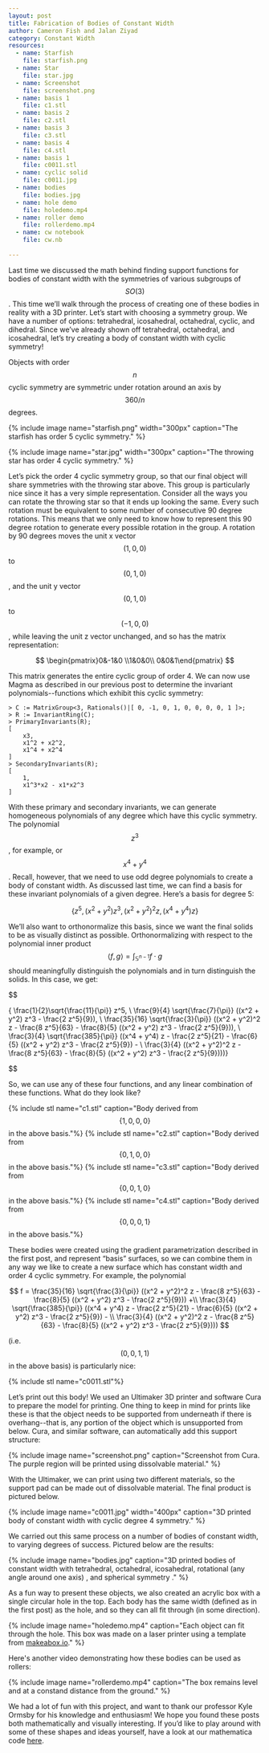 ```yaml
---
layout: post
title: Fabrication of Bodies of Constant Width
author: Cameron Fish and Jalan Ziyad
category: Constant Width
resources:
  - name: Starfish
    file: starfish.png
  - name: Star
    file: star.jpg
  - name: Screenshot
    file: screenshot.png
  - name: basis 1
    file: c1.stl
  - name: basis 2
    file: c2.stl
  - name: basis 3
    file: c3.stl
  - name: basis 4
    file: c4.stl
  - name: basis 1
    file: c0011.stl	
  - name: cyclic solid
    file: c0011.jpg
  - name: bodies
    file: bodies.jpg
  - name: hole demo
    file: holedemo.mp4
  - name: roller demo
    file: rollerdemo.mp4 
  - name: cw notebook
    file: cw.nb
    
---
```


<script type="text/javascript" async
  src="https://cdn.mathjax.org/mathjax/latest/MathJax.js?config=TeX-MML-AM_CHTML">
</script>

Last time we discussed the math behind finding support functions for bodies of constant width with the symmetries of various subgroups of $$SO(3)$$. This time we’ll walk through the process of creating one of these bodies in reality with a 3D printer. Let’s start with choosing a symmetry group. We have a number of options: tetrahedral, icosahedral, octahedral, cyclic, and dihedral. Since we’ve already shown off tetrahedral, octahedral, and icosahedral, let’s try creating a body of constant width with cyclic symmetry!

Objects with order $$n$$ cyclic symmetry are symmetric under rotation around an axis by $$360/n$$ degrees.

{% include image name="starfish.png" width="300px" caption="The starfish has order 5 cyclic symmetry."  %}

{% include image name="star.jpg" width="300px" caption="The throwing star has order 4 cyclic symmetry."  %}

Let’s pick the order 4 cyclic symmetry group, so that our final object will share symmetries with the throwing star above. This group is particularly nice since it has a very simple representation. Consider all the ways you can rotate the throwing star so that it ends up looking the same. Every such rotation must be equivalent to some number of consecutive 90 degree rotations. This means that we only need to know how to represent this 90 degree rotation to generate every possible rotation in the group. A rotation by 90 degrees moves the unit x vector $$(1,0,0)$$ to $$(0,1,0)$$, and the unit y vector $$(0,1,0)$$ to $$(-1,0,0)$$, while leaving the unit z vector unchanged, and so has the matrix representation:

$$
\begin{pmatrix}0&-1&0  \\1&0&0\\ 0&0&1\end{pmatrix}
$$

This matrix generates the entire cyclic group of order 4. We can now use Magma as described in our previous post to determine the invariant polynomials--functions which exhibit this cyclic symmetry:

```
> C := MatrixGroup<3, Rationals()|[ 0, -1, 0, 1, 0, 0, 0, 0, 1 ]>;
> R := InvariantRing(C);
> PrimaryInvariants(R);
[
    x3,
    x1^2 + x2^2,
    x1^4 + x2^4
]
> SecondaryInvariants(R);
[
    1,
    x1^3*x2 - x1*x2^3
]
```

With these primary and secondary invariants, we can generate homogeneous polynomials of any degree which have this cyclic symmetry. The polynomial $$z^3$$, for example, or $$x^4 + y^4$$. Recall, however, that we need to use odd degree polynomials to create a body of constant width. As discussed last time, we can find a basis for these invariant polynomials of a given degree. Here’s a basis for degree 5:

$$
\{z^5, (x^2 + y^2) z^3, (x^2 + y^2)^2 z, (x^4 + y^4) z\}
$$

We’ll also want to orthonormalize this basis, since we want the final solids to be as visually distinct as possible. Orthonormalizing with respect to the polynomial inner product $$\langle f , g\rangle =\int_{\mathbb{S}^{n-1}} f\cdot g $$ should meaningfully distinguish the polynomials and in turn distinguish the solids. In this case, we get:

$$

\{ \frac{1}{2}\sqrt{\frac{11}{\pi}} z^5, \\
\frac{9}{4} \sqrt{\frac{7}{\pi}} ((x^2 + y^2) z^3 - \frac{2 z^5}{9}), \\
\frac{35}{16} \sqrt{\frac{3}{\pi}} ((x^2 + y^2)^2 z - \frac{8 z^5}{63} - 
\frac{8}{5} ((x^2 + y^2) z^3 - \frac{2 z^5}{9})), \\
\frac{3}{4} \sqrt{\frac{385}{\pi}} ((x^4 + y^4) z - \frac{2 z^5}{21} - 
\frac{6}{5} ((x^2 + y^2) z^3 - \frac{2 z^5}{9}) - \\
\frac{3}{4} ((x^2 + y^2)^2 z - \frac{8 z^5}{63} - 
\frac{8}{5} ((x^2 + y^2) z^3 - \frac{2 z^5}{9})))\}

$$

So, we can use any of these four functions, and any linear combination of these functions. What do they look like? 

{% include stl name="c1.stl" caption="Body derived from $$\{1,0,0,0\}$$ in the above basis."%}
{% include stl name="c2.stl" caption="Body derived from $$\{0,1,0,0\}$$ in the above basis."%}
{% include stl name="c3.stl" caption="Body derived from $$\{0,0,1,0\}$$ in the above basis."%}
{% include stl name="c4.stl" caption="Body derived from $$\{0,0,0,1\}$$ in the above basis."%}

These bodies were created using the gradient parametrization described in the first post, and represent “basis” surfaces, so we can combine them in any way we like to create a new surface which has constant width and order 4 cyclic symmetry. For example, the polynomial 

$$
f = \frac{35}{16} \sqrt{\frac{3}{\pi}} ((x^2 + y^2)^2 z - \frac{8 z^5}{63} - 
\frac{8}{5} ((x^2 + y^2) z^3 - \frac{2 z^5}{9})) +\\
\frac{3}{4} \sqrt{\frac{385}{\pi}} ((x^4 + y^4) z - \frac{2 z^5}{21} - 
\frac{6}{5} ((x^2 + y^2) z^3 - \frac{2 z^5}{9}) - \\
\frac{3}{4} ((x^2 + y^2)^2 z - \frac{8 z^5}{63} - 
\frac{8}{5} ((x^2 + y^2) z^3 - \frac{2 z^5}{9})))
$$ 

(i.e. $$(0,0,1,1)$$ in the above basis) is particularly nice:

{% include stl name="c0011.stl"%}

Let’s print out this body! We used an Ultimaker 3D printer and software Cura to prepare the model for printing. One thing to keep in mind for prints like these is that the object needs to be supported from underneath if there is overhang--that is, any portion of the object which is unsupported from below. Cura, and similar software, can automatically add this support structure:

{% include image name="screenshot.png" caption="Screenshot from Cura. The purple region will be printed using dissolvable material."  %}

With the Ultimaker, we can print using two different materials, so the support pad can be made out of dissolvable material. The final product is pictured below.

{% include image name="c0011.jpg" width="400px" caption="3D printed body of constant width with cyclic degree 4 symmetry."  %}

We carried out this same process on a number of bodies of constant width, to varying degrees of success. Pictured below are the results:

{% include image name="bodies.jpg" caption="3D printed bodies of constant width with tetrahedral, octahedral, icosahedral, rotational (any angle around one axis) , and spherical symmetry ."  %}

As a fun way to present these objects, we also created an acrylic box with a single circular hole in the top. Each body has the same width (defined as in the first post) as the hole, and so they can all fit through (in some direction).

{% include image name="holedemo.mp4" caption="Each object can fit through the hole. This box was made on a laser printer using a template from [makeabox.io](https://makeabox.io)."  %}

Here's another video demonstrating how these bodies can be used as rollers:

{% include image name="rollerdemo.mp4" caption="The box remains level and at a constand distance from the ground."  %}

We had a lot of fun with this project, and want to thank our professor Kyle Ormsby for his knowledge and enthusiasm! We hope you found these posts both mathematically and visually interesting. If you’d like to play around with some of these shapes and ideas yourself, have a look at our mathematica code [here](assets/posts/constant-width-3/cw.nb). 